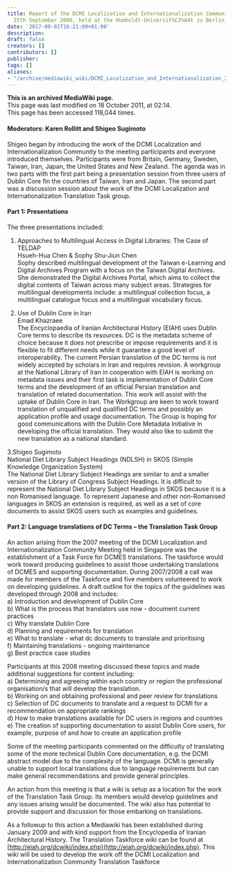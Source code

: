 ```yaml
---
title: Report of the DCMI Localization and Internationalization Community Meeting,
  25th September 2008, held at the Humboldt-Universit%C3%A4t zu Berlin, Berlin
date: '2017-09-01T16:21:09+01:00'
description: 
draft: false
creators: []
contributors: []
publisher: 
tags: []
aliases:
- "/archive/mediawiki_wiki/DCMI_Localization_and_Internationalization_2008-09-25_Berlin.html"
---
```


 **This is an archived MediaWiki page.**  
This page was last modified on 18 October 2011, at 02:14.  
This page has been accessed 118,044 times.

#### Moderators: Karen Rollitt and Shigeo Sugimoto 

Shigeo&nbsp;began by introducing&nbsp;the work of the DCMI Localization and Internationalization Community to the meeting participants and everyone introduced themselves. Participants were&nbsp;from Britain, Germany, Sweden, Taiwan, Iran, Japan, the United States and New Zealand.&nbsp;The agenda was in two parts with the first part being a presentation session from three users of Dublin Core fin&nbsp;the countries of Taiwan, Iran and Japan. The second part was a discussion session about the work of the DCMI Localization and Internationalization Translation Task group.

#### Part 1: Presentations 

The three presentations included:

1. Approaches to Multilingual Access in Digital Libraries: The Case of TELDAP   
Hsueh-Hua Chen & Sophy Shu-Jiun Chen  
Sophy described multilingual development of the Taiwan e-Learning and Digital Archives Program with a focus on the Taiwan Digital Archives. She demonstrated the Digital Archives Portal, which aims to collect the digital contents of Taiwan across many subject areas. Strategies for multilingual developments include: a multilingual collection focus, a multilingual catalogue focus and a multilingual vocabulary focus.

2. Use of Dublin Core in Iran  
Emad Khazraee   
The Encyclopaedia of Iranian Architectural History (EIAH) uses Dublin Core terms to describe its resources. DC is the metadata scheme of choice because it does not prescribe or impose requirements and it is flexible to fit different needs while it guarantee a good level of interoperability. The current Persian translation of the DC terms is not widely accepted by scholars in Iran and requires revision. A workgroup at the National Library of Iran in cooperation with EIAH is working on metadata issues and their first task is implementation of Dublin Core terms and the development of an official Persian translation and translation of related documentation. This work will assist with the uptake of Dublin Core in Iran. The Workgroup are keen to work toward translation of unqualified and qualified DC terms and possibly an application profile and usage documentation. The Group is hoping for good communications with the Dublin Core Metadata Initiative in developing the official translation. They would also like to submit the new translation as a national standard.

3.Shigeo Sugimoto  
National Diet Library Subject Headings (NDLSH) in SKOS (Simple Knowledge Organization System)  
The National Diet Library Subject Headings are similar to and a smaller version of the Library of Congress Subject Headings. It is difficult to represent the National Diet Library Subject Headings in SKOS because it is a non Romanised language. To represent Japanese and other non-Romanised languages in SKOS an extension is required, as well as a set of core documents to assist SKOS users such as examples and guidelines.

#### Part 2: Language translations of DC Terms – the Translation Task Group 

An action arising from the 2007 meeting of the DCMI Localization and Internationalization Community Meeting held in Singapore was the establishment of a Task Force for DCMES translations. The taskforce would work toward producing guidelines to assist those undertaking translations of DCMES and supporting documentation. During 2007/2008 a call was made for members of the Taskforce and five members volunteered to work on developing guidelines. A draft outline for the topics of the guidelines was developed through 2008 and includes:   
a) Introduction and development of Dublin Core   
b) What is the process that translators use now - document current practices  
c) Why translate Dublin Core  
d) Planning and requirements for translation   
e) What to translate - what dc documents to translate and prioritising  
f) Maintaining translations - ongoing maintenance  
g) Best practice case studies

Participants at this 2008 meeting discussed these topics and made additional suggestions for content including:  
a) Determining and agreeing within each country or region the professional organisation/s that will develop the translation.  
b) Working on and obtaining professional and peer review for translations  
c) Selection of DC documents to translate and a request to DCMI for a recommendation on appropriate rankings   
d) How to make translations available for DC users in regions and countries  
e) The creation of supporting documentation to assist Dublin Core users, for example, purpose of and how to create an application profile  
  
Some of the meeting participants commented on the difficulty of translating some of the more technical Dublin Core documentation, e.g. the DCMI abstract model due to the complexity of the language. DCMI is generally unable to support local translations due to language requirements but can make general recommendations and provide general principles.

An action from this meeting is that a wiki is setup as a location for the work of the Translation Task Group. Its members would develop guidelines and any issues arising would be documented. The wiki also has potential to provide support and discussion for those embarking on translations.

As a followup to this action a Mediawiki has been established during January 2009 and with kind support from the Encyclopedia of Iranian Architectural History. The Translation Taskforce wiki can be found at [http://eiah.org/dcwiki/index.php](http://eiah.org/dcwiki/index.php). This wiki will be used to develop the work off the DCMI Localization and Internationalization Community Translation Taskforce

